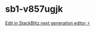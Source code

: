 # sb1-v857ugjk

[Edit in StackBlitz next generation editor ⚡️](https://stackblitz.com/~/github.com/alisagg2233-cell/sb1-v857ugjk)